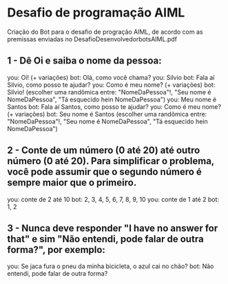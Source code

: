 # Desafio de programação AIML

Criação do Bot para o desafio de progração AIML, de acordo com as premissas enviadas no DesafioDesenvolvedorbotsAIML.pdf

## 1 - Dê Oi e saiba o nome da pessoa:

you: Oi! (+ variações)
bot: Olá, como você chama?
you: Silvio
bot: Fala aí Silvio, como posso te ajudar?
you: Como é meu nome? (+ variações)
bot: Silvio! (escolher uma randômica entre: "NomeDaPessoa"!, "Seu nome é
NomeDaPessoa", "Tá esquecido hein NomeDaPessoa")
you: Meu nome é Santos
bot: Fala aí Santos, como posso te ajudar?
you: Como é meu nome? (+ variações)
bot: Seu nome é Santos (escolher uma randômica entre: "NomeDaPessoa"!, "Seu
nome é NomeDaPessoa", "Tá esquecido hein NomeDaPessoa")

## 2 - Conte de um número (0 até 20) até outro número (0 até 20). Para simplificar o problema, você pode assumir que o segundo número é sempre maior que o primeiro.

you: conte de 2 até 10
bot: 2, 3, 4, 5, 6, 7, 8, 9, 10
you: conte de 1 até 2
bot: 1, 2

## 3 - Nunca deve responder "I have no answer for that" e sim "Não entendi, pode falar de outra forma?", por exemplo:
you: Se jaca fura o pneu da minha bicicleta, o azul cai no chão?
bot: Não entendi, pode falar de outra forma?
